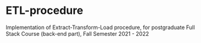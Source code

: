 # ETL-procedure
Implementation of Extract-Transform-Load procedure, for postgraduate Full Stack Course (back-end part), Fall Semester 2021 - 2022
